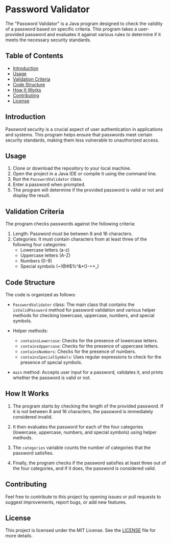 # Password Validator

The "Password Validator" is a Java program designed to check the validity of a password based on specific criteria. This program takes a user-provided password and evaluates it against various rules to determine if it meets the necessary security standards.

## Table of Contents

- [Introduction](#introduction)
- [Usage](#usage)
- [Validation Criteria](#validation-criteria)
- [Code Structure](#code-structure)
- [How It Works](#how-it-works)
- [Contributing](#contributing)
- [License](#license)

## Introduction

Password security is a crucial aspect of user authentication in applications and systems. This program helps ensure that passwords meet certain security standards, making them less vulnerable to unauthorized access.

## Usage

1. Clone or download the repository to your local machine.
2. Open the project in a Java IDE or compile it using the command line.
3. Run the `PasswordValidator` class.
4. Enter a password when prompted.
5. The program will determine if the provided password is valid or not and display the result.

## Validation Criteria

The program checks passwords against the following criteria:

1. Length: Password must be between 8 and 16 characters.
2. Categories: It must contain characters from at least three of the following four categories:
   - Lowercase letters (a-z)
   - Uppercase letters (A-Z)
   - Numbers (0-9)
   - Special symbols (~!@#$%^&*()-=+_)

## Code Structure

The code is organized as follows:

- `PasswordValidator` class: The main class that contains the `isValidPassword` method for password validation and various helper methods for checking lowercase, uppercase, numbers, and special symbols.

- Helper methods:
  - `containsLowercase`: Checks for the presence of lowercase letters.
  - `containsUppercase`: Checks for the presence of uppercase letters.
  - `containsNumbers`: Checks for the presence of numbers.
  - `containsSpecialSymbols`: Uses regular expressions to check for the presence of special symbols.

- `main` method: Accepts user input for a password, validates it, and prints whether the password is valid or not.

## How It Works

1. The program starts by checking the length of the provided password. If it is not between 8 and 16 characters, the password is immediately considered invalid.

2. It then evaluates the password for each of the four categories (lowercase, uppercase, numbers, and special symbols) using helper methods.

3. The `categories` variable counts the number of categories that the password satisfies.

4. Finally, the program checks if the password satisfies at least three out of the four categories, and if it does, the password is considered valid.

## Contributing

Feel free to contribute to this project by opening issues or pull requests to suggest improvements, report bugs, or add new features.

## License

This project is licensed under the MIT License. See the [LICENSE](LICENSE) file for more details.